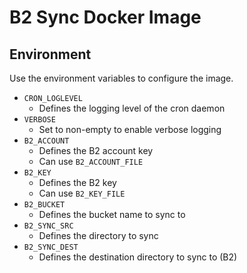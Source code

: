 # B2 Sync Docker Image
## Environment
Use the environment variables to configure the image.
* `CRON_LOGLEVEL`
  * Defines the logging level of the cron daemon
* `VERBOSE`
  * Set to non-empty to enable verbose logging
* `B2_ACCOUNT`
  * Defines the B2 account key
  * Can use `B2_ACCOUNT_FILE`
* `B2_KEY`
  * Defines the B2 key
  * Can use `B2_KEY_FILE`
* `B2_BUCKET`
  * Defines the bucket name to sync to
* `B2_SYNC_SRC`
  * Defines the directory to sync
* `B2_SYNC_DEST`
  * Defines the destination directory to sync to (B2)
